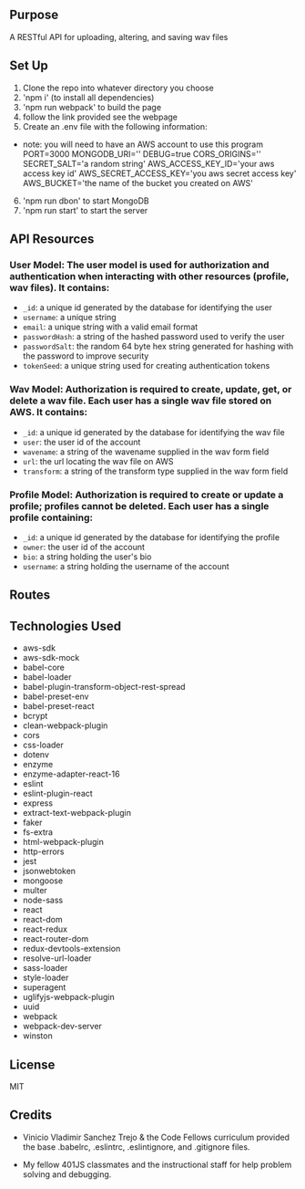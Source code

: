 ## Purpose
A RESTful API for uploading, altering, and saving wav files

## Set Up
1. Clone the repo into whatever directory you choose
2. 'npm i' (to install all dependencies)
3. 'npm run webpack' to build the page
4. follow the link provided see the webpage
5. Create an .env file with the following information:
  * note: you will need to have an AWS account to use this program
  PORT=3000
  MONGODB_URI='<your mongo uri>'
  DEBUG=true
  CORS_ORIGINS='<one or more cors origins>'
  SECRET_SALT='a random string'
  AWS_ACCESS_KEY_ID='your aws access key id'
  AWS_SECRET_ACCESS_KEY='you aws secret access key'
  AWS_BUCKET='the name of the bucket you created on AWS'
6. 'npm run dbon' to start MongoDB
7. 'npm run start' to start the server

## API Resources
### User Model: The user model is used for authorization and authentication when interacting with other resources (profile, wav files). It contains:
  * `_id`: a unique id generated by the database for identifying the user
  * `username`: a unique string
  * `email`: a unique string with a valid email format
  * `passwordHash`: a string of the hashed password used to verify the user
  * `passwordSalt`: the random 64 byte hex string generated for hashing with the password to improve security
  * `tokenSeed`: a unique string used for creating authentication tokens

### Wav Model: Authorization is required to create, update, get, or delete a wav file. Each user has a single wav file stored on AWS. It contains:
  * `_id`: a unique id generated by the database for identifying the wav file
  * `user`: the user id of the account
  * `wavename`: a string of the wavename supplied in the wav form field
  * `url`: the url locating the wav file on AWS
  * `transform`: a string of the transform type supplied in the wav form field

### Profile Model: Authorization is required to create or update a profile; profiles cannot be deleted. Each user has a single profile containing:
  * `_id`: a unique id generated by the database for identifying the profile
  * `owner`: the user id of the account
  * `bio`: a string holding the user's bio
  * `username`: a string holding the username of the account

## Routes

## Technologies Used
  * aws-sdk
  * aws-sdk-mock
  * babel-core
  * babel-loader
  * babel-plugin-transform-object-rest-spread
  * babel-preset-env
  * babel-preset-react
  * bcrypt
  * clean-webpack-plugin
  * cors
  * css-loader
  * dotenv
  * enzyme
  * enzyme-adapter-react-16
  * eslint
  * eslint-plugin-react
  * express
  * extract-text-webpack-plugin
  * faker
  * fs-extra
  * html-webpack-plugin
  * http-errors
  * jest
  * jsonwebtoken
  * mongoose
  * multer
  * node-sass
  * react
  * react-dom
  * react-redux
  * react-router-dom
  * redux-devtools-extension
  * resolve-url-loader
  * sass-loader
  * style-loader
  * superagent
  * uglifyjs-webpack-plugin
  * uuid
  * webpack
  * webpack-dev-server
  * winston

## License
MIT

## Credits
* Vinicio Vladimir Sanchez Trejo & the Code Fellows curriculum provided the base .babelrc, .eslintrc, .eslintignore, and .gitignore files.

* My fellow 401JS classmates and the instructional staff for help problem solving and debugging.
